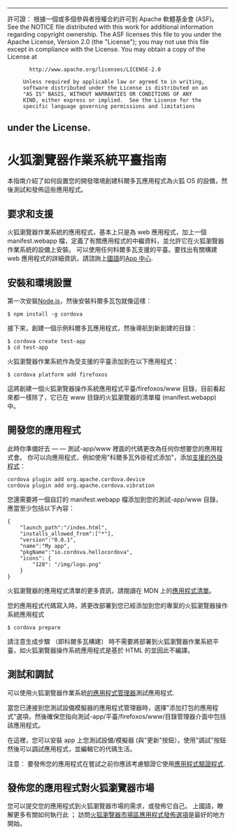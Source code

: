 * * *

許可證： 根據一個或多個參與者授權合約許可到 Apache 軟體基金會 (ASF)。 See the NOTICE file distributed with this work for additional information regarding copyright ownership. The ASF licenses this file to you under the Apache License, Version 2.0 (the "License"); you may not use this file except in compliance with the License. You may obtain a copy of the License at

           http://www.apache.org/licenses/LICENSE-2.0
    
         Unless required by applicable law or agreed to in writing,
         software distributed under the License is distributed on an
         "AS IS" BASIS, WITHOUT WARRANTIES OR CONDITIONS OF ANY
         KIND, either express or implied.  See the License for the
         specific language governing permissions and limitations
    

## under the License.

# 火狐瀏覽器作業系統平臺指南

本指南介紹了如何設置您的開發環境創建科爾多瓦應用程式為火狐 OS 的設備，然後測試和發佈這些應用程式。

## 要求和支援

火狐瀏覽器作業系統的應用程式，基本上只是為 web 應用程式，加上一個 manifest.webapp 檔，定義了有關應用程式的中繼資料，並允許它在火狐瀏覽器作業系統的設備上安裝。 可以使用任何科爾多瓦支援的平臺。要找出有關構建 web 應用程式的詳細資訊，請諮詢上[國語][1]的[App 中心][2].

 [1]: https://developer.mozilla.org/en-US/
 [2]: https://developer.mozilla.org/en-US/Apps

## 安裝和環境設置

第一次安裝[Node.js][3]，然後安裝科爾多瓦包就像這樣：

 [3]: http://nodejs.org/

    $ npm install -g cordova
    

接下來，創建一個示例科爾多瓦應用程式，然後導航到新創建的目錄：

    $ cordova create test-app
    $ cd test-app
    

火狐瀏覽器作業系統作為受支援的平臺添加到在以下應用程式：

    $ cordova platform add firefoxos
    

這將創建一個火狐瀏覽器操作系統應用程式平臺/firefoxos/www 目錄，目前看起來都一樣除了，它已在 www 目錄的火狐瀏覽器的清單檔 (manifest.webapp) 中。

## 開發您的應用程式

此時你準備好去 — — 測試-app/www 裡面的代碼更改為任何你想要您的應用程式會。 你可以向應用程式，例如使用"科爾多瓦外掛程式添加"，添加[支援的外掛程式]()：

    cordova plugin add org.apache.cordova.device
    cordova plugin add org.apache.cordova.vibration
    

您還需要將一個自訂的 manifest.webapp 檔添加到您的測試-app/www 目錄，應當至少包括以下內容：

    { 
        "launch_path":"/index.html",
        "installs_allowed_from":["*"],
        "version":"0.0.1",
        "name":"My app",
        "pkgName":"io.cordova.hellocordova",
        "icons": {
            "128": "/img/logo.png"
        }
    }
    

火狐瀏覽器的應用程式清單的更多資訊，請閱讀在 MDN 上的[應用程式清單][4]。

 [4]: https://developer.mozilla.org/en-US/Apps/Developing/Manifest

您的應用程式代碼寫入時，將更改部署到您已經添加到您的專案的火狐瀏覽器操作系統應用程式

    $ cordova prepare
    

請注意生成步驟 （即科爾多瓦構建） 時不需要將部署到火狐瀏覽器作業系統平臺，如火狐瀏覽器操作系統應用程式是基於 HTML 的並因此不編譯。

## 測試和調試

可以使用火狐瀏覽器作業系統[的應用程式管理器][5]測試應用程式.

 [5]: https://developer.mozilla.org/en-US/Firefox_OS/Using_the_App_Manager

當您已連接到您測試設備模擬器的應用程式管理器時，選擇"添加打包的應用程式"選項，然後確保您指向測試-app/平臺/firefoxos/www/目錄管理器介面中包括該應用程式。

在這裡，您可以安裝 app 上您測試設備/模擬器 (與"更新"按鈕）。使用"調試"按鈕然後可以調試應用程式，並編輯它的代碼生活。

注意： 要發佈您的應用程式在嘗試之前你應該考慮驗證它使用[應用程式驗證程式][6].

 [6]: https://marketplace.firefox.com/developers/validator

## 發佈您的應用程式對火狐瀏覽器市場

您可以提交您的應用程式到火狐瀏覽器市場的需求，或發佈它自己。 上國語，瞭解更多有關如何執行此 ； 訪問[火狐瀏覽器市場區][7][應用程式發佈選項][8]是最好的地方開始。

 [7]: https://developer.mozilla.org/en-US/Marketplace
 [8]: https://developer.mozilla.org/en-US/Marketplace/Publishing/Publish_options